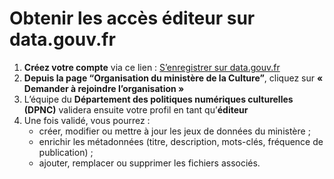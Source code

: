 # Obtenir les accès éditeur sur data.gouv.fr  

1. **Créez votre compte** via ce lien : [S’enregistrer sur data.gouv.fr](https://www.data.gouv.fr/fr/register)  
2. **Depuis la page “Organisation du ministère de la Culture”**, cliquez sur **« Demander à rejoindre l’organisation »**  
3. L’équipe du **Département des politiques numériques culturelles (DPNC)** validera ensuite votre profil en tant qu’**éditeur**  
4. Une fois validé, vous pourrez :  
   - créer, modifier ou mettre à jour les jeux de données du ministère ;  
   - enrichir les métadonnées (titre, description, mots-clés, fréquence de publication) ;  
   - ajouter, remplacer ou supprimer les fichiers associés.  
